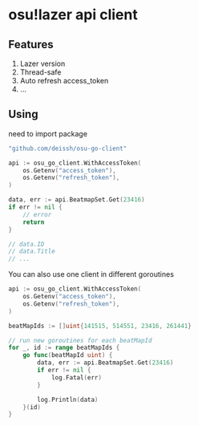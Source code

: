 # osu!lazer api client

## Features

1. Lazer version
2. Thread-safe
3. Auto refresh access_token
4. ...

## Using

need to import package
```go
"github.com/deissh/osu-go-client"
```

```go
api := osu_go_client.WithAccessToken(
    os.Getenv("access_token"),
    os.Getenv("refresh_token"),
)

data, err := api.BeatmapSet.Get(23416)
if err != nil {
    // error
    return
}

// data.ID
// data.Title
// ...
```

You can also use one client in different goroutines

```go
api := osu_go_client.WithAccessToken(
    os.Getenv("access_token"),
    os.Getenv("refresh_token"),
)

beatMapIds := []uint{141515, 514551, 23416, 261441}

// run new goroutines for each beatMapId
for _, id := range beatMapIds {
    go func(beatMapId uint) {
        data, err := api.BeatmapSet.Get(23416)
        if err != nil {
            log.Fatal(err)
        }

        log.Println(data)
    }(id)
}
```
